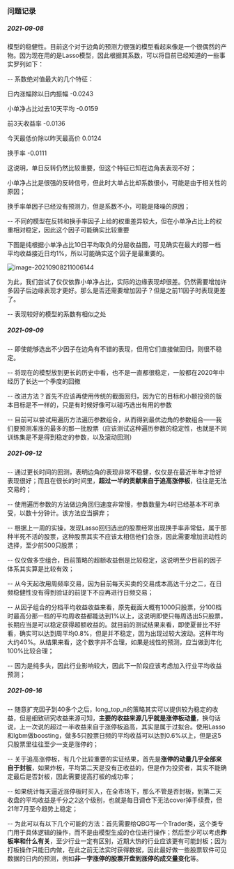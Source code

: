 ### 问题记录

##### 2021-09-08

模型的稳健性。目前这个对于边角的预测力很强的模型看起来像是一个很偶然的产物。因为现在用的是Lasso模型，因此根据其系数，可以将目前已经知道的一些事实罗列如下：

-- 系数绝对值最大的几个特征：

日内涨幅除以日内振幅 -0.0243

小单净占比过去10天平均 -0.0159

前3天收益率 -0.0136

今天最低价除以昨天最高价 0.0124

换手率 -0.0111

这说明，单日反转仍然比较重要，但这个特征已知在边角表表现不好；

小单净占比是很强的反转信号，但此时大单占比却系数很小，可能是由于相关性的原因；

换手率单因子已经没有预测力，但是系数不小，可能是降噪的原因；

-- 不同的模型在反转和换手率因子上给的权重差异较大，但在小单净占比上的权重相对稳定，因此这个因子可能确实比较重要

下图是纯根据小单净占比10日平均取负的分层收益图，可见确实在最大的那一档平均收益接近日均1%，所以可能确实这个因子是最重要的。

![image-20210908211006144](C:\Users\Administrator\AppData\Roaming\Typora\typora-user-images\image-20210908211006144.png)

为此，我们尝试了仅仅依靠小单净占比，实际的边缘表现却很差。仍然需要增加许多因子后边缘表现才更好。那么是否还需要增加因子？但是之前11因子时表现更差了。

-- 表现较好的模型的系数有相似之处

##### 2021-09-09

-- 即使能够选出不少因子在边角有不错的表现，但用它们直接做回归，则很不稳定。

-- 将现在的模型放到更长的历史中看，也不是一直都很稳定，一般都在2020年中经历了长达一个季度的回撤

-- 改进方法？首先不应该再使用传统的截面回归，因为它的目标和小额投资的版本目标是不一样的，只是有时候好像可以碰巧选出有用的参数

-- 目前可以尝试用遍历方法遍历参数组合，从而得到最优边角的参数组合——我们要预测准涨的最多的那一批股票（应该测试这种遍历参数的稳定性，也就是不同训练集是不是得到稳定的参数，以及滚动回测）

##### 2021-09-12

-- 通过更长时间的回测，表明边角的表现非常不稳健，仅仅是在最近半年才恰好表现很好；而且在很长的时间里，**超过一半的贡献来自于追高涨停板**，往往是无法交易的；

-- 使用遍历参数的方法做边角回归速度非常慢，参数数量为4时已经基本不可承受，以数十分钟计。该方法应当摒弃；

-- 根据上一周的实操，发现Lasso回归选出的股票经常出现换手率非常低，属于那种半死不活的股票，这种股票其实不应该太相信他们会涨，因此需要增加流动性的选择，至少前500只股票；

-- 仅仅做多空组合，目前策略的超额收益倒是比较稳定，这说明至少目前的因子体系其实算是比较有效；

-- 从今天起改用周频率交易，因为目前每天买卖的交易成本高达千分之二，在日频稳健性没有得到验证的前提下不应再进行日频交易；

-- 从因子组合的分档平均收益收益来看，原先截面大概有1000只股票，分100档时最高分那一档的平均周收益都能达到1%以上，这说明即使只每周选出5只股票，长期应当是可以稳定获得超额收益的。就目前的测试结果来看，即使夏普比不好看，确实可以达到周平均0.8%，但是并不稳定，因为出现过较大波动。这样年均大约40%。从结果来看，这个数字并不合理，如果是线性的预测，应当做到年化100%比较合理；

--  因为是纯多头，因此行业影响较大，因此下一阶段应该考虑加入行业平均收益预测；

##### 2021-09-16

-- 随意扩充因子到40多个之后，long_top_n的策略其实可以提供较为稳定的收益，但是细致研究收益来源可知，**主要的收益来源几乎就是涨停板动量**，换句话说，上一次说的超过一半收益来自于涨停板追高，其实是属于过拟合。使用Lasso和lgbm做boosting，做多5只股票日频的平均收益可以达到0.6%以上，但是这5只股票里往往至少一支是涨停的；

-- 关于追高涨停板，有几个比较重要的实证结果，首先是**涨停的动量几乎全部来自于封板**，如果炸板，平均第二天是没有正收益的，但是作为投资者，其实不能确定最后是否封板，因此需要提高打板的成功率；

-- 如果统计每天逼近涨停板时买入，在全市场下，那么不管是否封板，到第二天收盘的平均收益是千分之2这个级别，也就是每日调仓下无法cover掉手续费，但21年7月至今趋势上稳定；

-- 为此可以有以下几个可能的方法：首先需要给QBG写一个Trader类，这个类专门用于具体逻辑的操作，而不是由模型生成的仓位进行操作；然后至少可以考虑**炸板率和什么有关**，至少行业一定有区别，近期大热的行业应该更有可能封板；因为打板操作只能日内做，在此之前无法实时获得数据，因此最好做一些股票软件可见数据的日内的预测，例如**非一字涨停的股票开盘到涨停的成交量变化**等。

